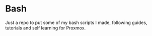 # Bash

Just a repo to put some of my bash scripts I made, following guides, tutorials and self learning for Proxmox.
